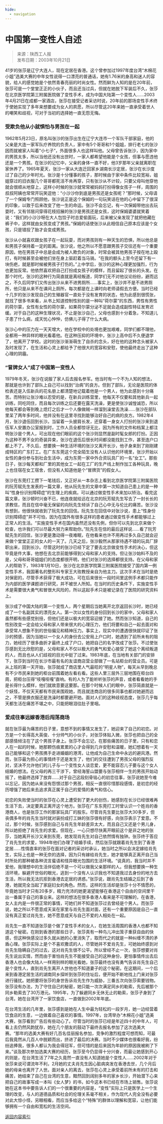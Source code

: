 ```yaml
---
hide:
  - navigation
---
```


# 中国第一变性人自述

>来源：陕西工人报  
>发布日期：2003年10月21日

41岁的张莎是辽宁大连人，现在定居在香港。这个曾参加过1997年度台湾“木棉花小姐”选美大赛的中年女性说得一口漂亮的普通话，她有1.76米的身高和迷人的容貌，给人的感觉她是个依然青春亮丽的时尚女性。然而鲜为人知的是在20年前，张莎可是一个堂堂正正的小伙子，而且还当过兵，但就在她脱下军装后不久，张莎在北京医学院第三附属医院做了变性手术，成为中国大陆第一个变性人......2003年4月21日在成都一家酒店，张莎在接受记者采访时说，20年前的那场变性手术终于使她实现了多年来想要成为女人的夙愿，所以尽管这20年来她一直承受着世人的嘲笑和歧视，可对于当初的选择她一直无怨无悔。

### 受欺负他从小就惧怕与男孩在一起

1962年5月23日，原名叫张沙的张莎出生在辽宁大连市一个军队干部家庭，他的父亲是大连一家军队疗养院的负责人，家中有5个哥哥和1个姐姐，排行老七的张沙因而就被家人叫着“小七子”，外面很多人也这样叫他。父母曾告诉张沙，因为家中的男孩太多，所以当他还没有出世时，一家人都希望他能是个女孩，但事与愿违他还是一个男孩。在张沙的记忆中，父亲的身体一直不好，他3岁那年父亲就离职在家休养了。1965年夏天，张沙一家从大连迁回家乡湖南长沙定居，张沙在长沙度过了自己的少年时光。张沙是十分懂事的孩子，那时候由于家中条件比较宽裕，姐姐穿过的旧衣服几个哥哥都死活不肯再穿，只有张沙从不计较，只要父母叫他穿他就会很顺从地穿上，这样小时候的张沙就常常被妈妈打扮得像女孩子一样，周围的叔叔阿姨也常常开玩笑逗他：“小沙沙你到底是男孩还是女孩呢？”那时候，父母请了一个保姆专门照顾他，张沙说正是这个保姆的一句玩笑话在他的心中留下了很深的印象，以致于后来改变了他一生的命运。张沙不会忘记，有一次保姆带他出去玩耍时，又有邻居问穿得花枝招展的张沙是男孩还是女孩，这时保姆婆婆就笑着说：“我们的小沙沙呀在大人包饺子时总爱偷面玩，后来被父亲发现了就把他藏在裤子中，这样就由女孩变成了男孩。”保姆的话使张沙从此相信自己原本应该是个女孩，只是错投了胎才会变成男孩。

张沙从小就喜欢跟女孩子在一起玩耍，而对男孩则有一种天生的恐惧，所以他总是和男孩子保持着一定的距离。张沙说，他之所以不愿意跟男孩子交往还有一个重要原因，他在男孩子中总是会成为被人欺负的对象，时常会被其他男孩子按在地上殴打，有时候甚至会被他们坐在身上驱赶着当马骑。“在我的额头上至今还留下有一块伤疤，就是那时候被男孩子打伤的。”上中学后，张沙的这种心理更加强烈，行为也更加反常。他依然喜欢把自己打扮成女孩子的模样，而且留起了很长的头发。在那个时代，张沙的这种行为简直就是离经叛道，同学们无不对他议论纷纷，避而远之，不久后同学们又传出张沙从来不进男厕所......事实上，张沙并不是不进男厕所，他只是从来不在课间上厕所，每次都是在上课时向老师请假去方便。当时已经十几岁的张沙发现自己的生殖器官一直处于没有发育的状态，他为此感到很慌张，就找了很多书来看，从书上知道控制性别的是一种叫“荷尔蒙”的东西，男性有男性的荷尔蒙，女性有女性的荷尔蒙，如果荷尔蒙分泌不足就会造成副性特征发育迟缓。对于自己的这种生理状况，不止是张沙自己，父母也感到十分着急，不知道儿子患了什么病，成天忧心忡忡，仿佛儿子得了什么大病。

张沙心中的压力在一天天增大，他在学校中的处境也更加艰难，同学们都不理他，全都用一种异样的眼光看着他。在这种压抑的环境中，张沙上高中后不久便退学了，他离开了学校。这时的张沙渐渐萌生了自杀的念头，好在他的这种念头被家人及时发现了，在生活和心灵上都给予了他很大的宽容和安慰，使他最终走出了这种心理的阴霾。

### “冒牌女人”成了中国第一变性人

1979年冬天，张沙在说服了家人后去报名参军。他当时有一个不为人知的想法，那就是也许到了部队上自己可以找到“治病”的良方。但到了部队，无论是医院的体检表还是入伍新兵的花名册上都清楚地记载着他是一个男人，他为此感到十分痛苦。而特别让张沙难以忍受的是，在新兵训练营里，他每天不仅要和其他新兵一起训练，同吃同住，而且每次训练之后还要在露天洗澡，更是使张沙诚惶诚恐，所以他每天都会等到晚上熄灯之后才一个人像做贼一样溜到澡堂去洗澡......张沙在部队里呆了两年多时间，他并没有在这里寻找到能够治好自己的病的良方。1982年4月，张沙退伍回到长沙。当留着一头披肩长发，还穿着一身女人打扮的张沙来到退伍军人安置办公室报到时，工作人员全都惊讶无比，因为所有的文件和档案上都注明张沙是个男人，可出现在他们眼前的这个张沙则显然是副时髦女郎的打扮。正因为这种不男不女的奇装异束，张沙在退伍后很长时间都没能找到工作，甚至连户口都上不了。不久后，想要换一种生活环境的张沙又离开长沙，他孑身来到了刚刚建成特区的广东打工。在广东东莞这个完全陌生没有人认识他的环境里，张沙开始以女性的身份参与到社会生活中，成为东莞一家中外合资玩具厂的一名“女工”。那些日子，张沙每天都和厂里的其他女工一起在工厂的生产线上制作加工各种玩具，晚上也住宿在女工宿舍，但没有人知道他是个“冒牌货”的假女人。

张沙在东莞打工攒下一笔钱后，又正好从一本杂志上看到北京医学院第三附属医院的阮芳赋先生发表的一篇文章，他从阮先生的文章中第一次知道自己患上的是一种叫“性身份识别障碍症”的生理上的疾病，可以通过做变性手术来加以矫治。看完这篇文章，张沙顿时兴奋不已，他连夜就给远在北京的阮芳赋先生写去了一封长长的求教信，而且在信中毫无保留的向阮先生倾诉了自己心中无与伦比的痛苦。张沙没有想到，他很快就收到了阮先生的回信。阮先生在回信中对张沙说，患上“性身份识别障碍症”并不可怕，因为在国外有很多这样的患者通过做变性手术都能够过上正常人的生活。“实施变性手术在国内虽然还没有先例，但你可以先到北京来做个检查，也许我们可以尽最大努力来帮助你。”阮先生在信的最后这样说......看了阮芳赋先生的回信，张沙更是激动得一夜难眠，在他看来也许不用再过多久自己就会迎来做个堂堂正正的女人的一天了。几天之后，张沙毅然从那家待遇不错的玩具厂辞职出来，回到长沙。尽管这时的张沙已经下定了要去北京做变性手术的决心，但这毕竟是件大事，他想在去北京前能够得到父母和家人的支持。但让张沙始料不及的是，父母和哥哥姐姐们的态度都很开明，他们对张沙的选择都很支持。在父母和家人的帮助下，1983年1月10日，张沙在北京医学院第三附属医院接受了国内第一例变性手术，我国著名的整形科专家王大玫教授亲自为他主刀。这次手术在当时是绝对保密的，尽管手术获得了极大成功，可在后来很长一段时间里这例手术都只能作为内部的医学课题进行研究，并不被世人所知。在当时的历史条件下，实施变性手术是需要很大勇气和冒很大风险的，所以这起手术只是被记录在了医院的研究资料上。

张沙成了中国大陆的第一个变性人，两个星期后当她离开北京返回长沙时，她已经成了一个名副其实的漂亮女人。第一次以女性的身份回到长沙的家中，父母和家人虽然都有些感觉别扭，但他们还是以极大的宽容迎接了她。然而张沙知道，自己的性别改变一定会给父母和家人带来很大的心理压力，他们将要和自己一起去面对和承受常人想象不到的世俗偏见和精神压力。事实上，现实中的遭遇很快就印证了张沙的预感，因为当她以一个女人的身份去公安局上户口时，她遇到了前所未有的阻力，她经历了很多曲折才最终上成了户口，她把自己的名字改成了张莎。不过使张莎感到无比欣慰的是，父母和家人不仅以极大的勇气和爱心接受了她这个离经叛道的人，而且也从人们歧视的目光中挺了过来。1983年底，在当地有关部门的安排下，张莎到当时在长沙市最有名的友谊商店营业部做了一名站柜台的营业员。可是从上班的第一天开始，张莎就成了商店里人气最旺的“明星人物”，每天从早到晚总有不少市民来到她的柜台前围着她左看右看。这些人里三层外三层地围在柜台四周，把柜台压得“吱嘎吱嘎”直响。有的人为了能听听张莎的声音，或者看看她的手是长得什么模样，他们就故意要这要那。在那个时候人们的眼中，张莎简直就是一个妖怪，不仅天天都有市民来围观她，而且就连商店的很多同事也都对她避而远之，不管是换衣服还是洗澡时都要避开她。面对人们的这种歧视态度，张莎几乎每天都生活在痛苦不堪之中，只能把眼泪往肚子里咽。

### 爱成往事远嫁香港后闯荡商场

就在张莎最为痛苦的日子里，意想不到的事情又发生了，她迎来了自己的初恋。对方是一个长得高大英俊、十分帅气的小伙子，对张莎体贴入微，张莎也把自己的全部感情倾注在了这个男孩子身上。张莎不会忘记，在那些痛苦的日子里，只有和恋人在一起的时候，她那颗伤痕累累的心才会得到几许安慰和温暖，她幻想着有一天自己能够和这个男孩携手走进婚姻的港湾，让他成为自己生命中永远的避风港。然而，张莎最为担心的事情终于还是发生了，他们的交往遭到了男孩父母的强烈反对，坚决不允许他们的儿子与一个变性女人谈恋爱，更不能容忍儿子要与这个女人结婚的想法。在父母的再三干涉下，曾经海誓山盟要与张莎相伴一生的男孩开始动摇了，他最终选择了放弃......对于自己这段刻骨铭心的初恋往事，张莎说她至今难以忘记，因为她从来没有怨恨过那个男孩，相反一直很珍惜那段感情，是初恋的经历增强了她后来去追求真正属于自己的爱情的勇气和信心。

初恋的失败使当时的张莎在心灵上遭受到了更大的创伤，她感到在长沙已经很难再生活下去，决定要真正离开这个地方。张莎在广东东莞打工时曾认识一个姓肖的香港商人，也是张莎工作的那家玩具厂的股东。尽管肖先生要比张莎大30多岁，但丧偶多年的肖先生当时就对装扮成打工妹的张莎很有好感，向张莎表示了爱意。不过，那个时候，张莎感到自己与肖先生年龄差异太大，而且自己又还是个男儿身，所以她拒绝了肖先生的求爱。但现在，一心只想尽快离开眼前这个是非之地的张莎，当她离开长沙又来到东莞，她发现肖先生对自己依然情有独钟。张莎终于答应了肖先生的求爱，1994年他们办理了结婚手续，然后张莎就跟着肖先生到了香港定居......性情直率的张莎在面对记者的采访时承认，她当时之所以会决定嫁给肖先生，实际上也是一种无奈的选择，因为只有嫁给肖先生，她才能够真正离开自己当时所处的那种被各种流言蜚语和怪异眼光包围的生活环境。“说真的，我当时并不爱他，我理想中的生活伴侣绝不是一个可以做我父亲那样的人。但我想要换一种生活环境，躲避开世俗的眼光，逃到一个没有人认识我也不知道我过去身份的地方去生活，所以我无法抗拒到香港去定居的诱惑。”张莎说，跟肖先生结婚之后到了香港，她就完全当起了家庭妇女的角色。然而，这样的生活却是张莎十分不情愿的，毕竟她当时才只有20多岁，精力充沛的她更渴望能够在香港这个自由的空间里干出一番属于自己的事业来。这样的想法在很多香港人看来是不可理解的，在香港，女人主内是一件很正常的事情，可她们并不知道张莎过去曾经是个男人。而张莎说，她之所以不愿意成天呆在家里与肖先生面对面，还有一个重要原因是自己一直没有真正爱过肖先生，她不愿意成天与自己不爱的人相处在一起。

肖先生一直不知道张莎是个做了变性手术的女人，在她生活周围的香港人也都不知道这个秘密。在刚到香港的那些日子，张莎真有一种鸟儿冲出笼子重获自由的快感，但这种快感没过多久就从她的心里消失了，取而代之的就是一种纠缠不清的矛盾心理。张莎实际上是个不喜欢撒谎的人，尽管她并不爱肖先生，可她始终感到对肖先生隐瞒自己的过去，这对肖先生很不公平。所以曾经不止一次，张莎想要对肖先生说出实情，然而由于害怕肖先生不能接受自己的这种身份，更怕事情传出去后香港人也会像大陆人一样用别样的眼光看她，张莎最终也没有勇气告诉肖先生自己是个变性人，直到肖先生离开人世他也不知道妻子的这个秘密。在这期间，一个后来到香港定居生活的湖南同乡探听到张莎的住址后，便开始不断地找上门来对张莎进行骚扰。她把要将张莎的身世告诉肖先生作为威胁，三番五次向张莎索要钱物。张莎没有办法，为了守住自己的秘密，她只能一次次满足同乡的勒索，先后被那个同乡勒索去了30万港元。1995年，为了躲避同乡无休无止的勒索，张莎孑身到了台湾，她在台湾开了一家饮食店，一直做到2002年年底。

在台湾生活的几年里，张莎感到是她在人生中最为轻松的一段岁月，她一边经营着饮食店的生意，一边做着自己喜欢的事情。1997年，台湾举办“木棉花小姐”选美大赛，张莎看到广告后有些动心了。尽管当时的张莎已经是年近四十的中年人，可看上去仍然风韵犹存，她在几个朋友的鼓动下最终去报名参加了这次选美大赛。“那年的选美大赛有好几百名佳丽报名参加，竞争的激烈程度可想而知，可最后我竟然从几百人中脱颖而出，挤进了最后的决赛。当时不少媒体也很看好我，纷纷追捧我，很多人都认为我会得冠军，但可惜的是后来因为年龄的原因我被刷了下来。”谈及那次参加选美大赛的经历，张莎至今仍显得十分兴奋，而最让她感到开心的则是，在台湾生活了7年之久竟然一直没有人知道她是个变性人......2002年对于张莎来说可谓流年不利，2月她的丈夫肖先生因心脏病突发在香港去世，几个月后她的母亲也离开了人世。面对亲人的离去，张莎在心灵上承受着前所未有的打击和痛苦，她结束了自己在台湾的生意，黯然回到阔别多年的家乡长沙，开始潜下心来把自己的故事写成一本叫《女人梦》的书，如今这本书已经在市场上销售。张莎说她在这本书中要告诉人们的一个很重要的内容是，“变性”实际上只是医学上一个生理的改变，与人的道德品质和社会的伦理关系毫不相关，作为现代人完全没有必要对此大惊小怪，另眼相看，而应当多给这个“特殊”的群体以理解和宽容，让他们能够拥有一个自由和宽松的生活空间。

<a href="javascript:history.back()" class="md-button">返回内容索引</a>

